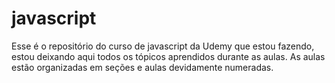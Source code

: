 # javascript
 Esse é o repositório do curso de javascript da Udemy que estou fazendo, estou deixando aqui todos os tópicos aprendidos durante as aulas. As aulas estão organizadas em seções e aulas devidamente numeradas. 

 
